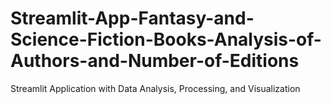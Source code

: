 # Streamlit-App-Fantasy-and-Science-Fiction-Books-Analysis-of-Authors-and-Number-of-Editions
Streamlit Application with Data Analysis, Processing, and Visualization
